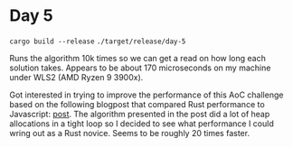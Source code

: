 # Day 5
`cargo build --release`
`./target/release/day-5`

Runs the algorithm 10k times so we can get a read on how long each solution takes. Appears to be about 170 microseconds on my machine under WLS2 (AMD Ryzen 9 3900x).

Got interested in trying to improve the performance of this AoC challenge based on the following blogpost that compared Rust performance to Javascript: [post](https://cesarvr.io/post/rust-performance/). The algorithm presented in the post did a lot of heap allocations in a tight loop so I decided to see what performance I could wring out as a Rust novice. Seems to be roughly 20 times faster. 
